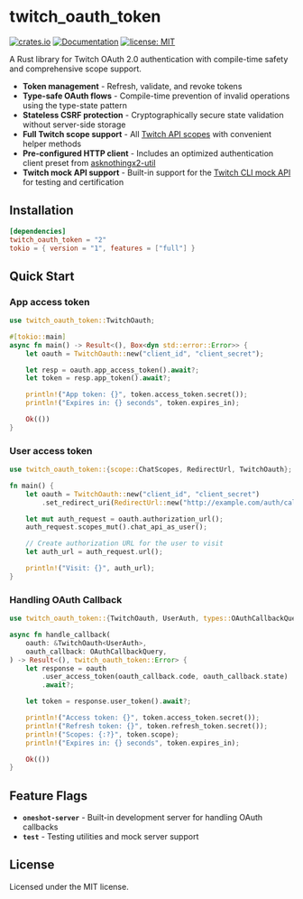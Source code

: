 # twitch_oauth_token

[![crates.io](https://img.shields.io/crates/v/twitch_oauth_token.svg)](https://crates.io/crates/twitch_oauth_token)
[![Documentation](https://docs.rs/twitch_oauth_token/badge.svg)](https://docs.rs/twitch_oauth_token)
[![license: MIT](https://img.shields.io/badge/License-MIT-yellow.svg)](https://github.com/m3idnotfree/twitch_oauth/blob/main/LICENSE-MIT)

A Rust library for Twitch OAuth 2.0 authentication with compile-time safety and comprehensive scope support.

- **Token management** - Refresh, validate, and revoke tokens
- **Type-safe OAuth flows** - Compile-time prevention of invalid operations using the type-state pattern
- **Stateless CSRF protection** - Cryptographically secure state validation without server-side storage
- **Full Twitch scope support** - All [Twitch API scopes](https://dev.twitch.tv/docs/authentication/scopes/) with convenient helper methods
- **Pre-configured HTTP client** - Includes an optimized authentication client preset from [asknothingx2-util](https://docs.rs/asknothingx2-util/latest/asknothingx2_util/api/preset/index.html)
- **Twitch mock API support** - Built-in support for the [Twitch CLI mock API](https://dev.twitch.tv/docs/cli/mock-api-command/) for testing and certification

## Installation

```toml
[dependencies]
twitch_oauth_token = "2"
tokio = { version = "1", features = ["full"] }
```

## Quick Start

### App access token

```rust
use twitch_oauth_token::TwitchOauth;

#[tokio::main]
async fn main() -> Result<(), Box<dyn std::error::Error>> {
    let oauth = TwitchOauth::new("client_id", "client_secret");

    let resp = oauth.app_access_token().await?;
    let token = resp.app_token().await?;

    println!("App token: {}", token.access_token.secret());
    println!("Expires in: {} seconds", token.expires_in);

    Ok(())
}
```

### User access token

```rust
use twitch_oauth_token::{scope::ChatScopes, RedirectUrl, TwitchOauth};

fn main() {
    let oauth = TwitchOauth::new("client_id", "client_secret")
        .set_redirect_uri(RedirectUrl::new("http://example.com/auth/callback".to_string()).unwrap());

    let mut auth_request = oauth.authorization_url();
    auth_request.scopes_mut().chat_api_as_user();

    // Create authorization URL for the user to visit
    let auth_url = auth_request.url();

    println!("Visit: {}", auth_url);
}
```

### Handling OAuth Callback

```rust
use twitch_oauth_token::{TwitchOauth, UserAuth, types::OAuthCallbackQuery};

async fn handle_callback(
    oauth: &TwitchOauth<UserAuth>,
    oauth_callback: OAuthCallbackQuery,
) -> Result<(), twitch_oauth_token::Error> {
    let response = oauth
        .user_access_token(oauth_callback.code, oauth_callback.state)
        .await?;

    let token = response.user_token().await?;

    println!("Access token: {}", token.access_token.secret());
    println!("Refresh token: {}", token.refresh_token.secret());
    println!("Scopes: {:?}", token.scope);
    println!("Expires in: {} seconds", token.expires_in);

    Ok(())
}
```

## Feature Flags

- **`oneshot-server`** - Built-in development server for handling OAuth callbacks
- **`test`** - Testing utilities and mock server support

## License

Licensed under the MIT license.
